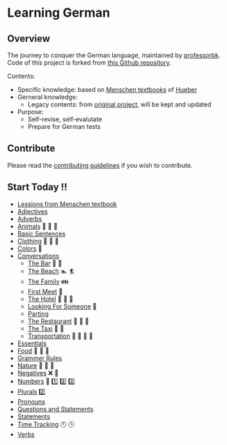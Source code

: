 # Learning German

## Overview

The journey to conquer the German language, maintained by [professorbk](https://professorbk.github.io/).
Code of this project is forked from [this Github repository](https://github.com/DipanshKhandelwal/Learning-German).

Contents:
- Specific knowledge:
based on [Menschen textbooks](https://www.hueber.de/menschen) of [Hueber](https://www.hueber.de/)
- Gerneral knowledge:
  - Legacy contents: from [original project](https://github.com/DipanshKhandelwal/Learning-German), will be kept and updated
- Purpose:
  - Self-revise, self-evalutate
  - Prepare for German tests

## Contribute
Please read the [contributing guidelines](contributing.md) if you wish to contribute.

## Start Today !!
* [Lessions from Menschen textbook](https://github.com/professorbk/Learning-German/tree/master/Menschen)
* [Adjectives](https://github.com/professorbk/Learning-German/tree/master/Adjectives)
* [Adverbs](https://github.com/professorbk/Learning-German/tree/master/Adverbs)
* [Animals](https://github.com/professorbk/Learning-German/tree/master/Animals) :dog: :rabbit: :tiger:
* [Basic Sentences](https://github.com/professorbk/Learning-German/tree/master/Basic_Sentences)
* [Clothing](https://github.com/professorbk/Learning-German/tree/master/Clothing) :tshirt: :dress: :necktie:
* [Colors](https://github.com/professorbk/Learning-German/tree/master/Colors) :radio_button:
* [Conversations](https://github.com/professorbk/Learning-German/tree/master/Conversations)
  + [The Bar](https://github.com/professorbk/Learning-German/tree/master/Conversations/Bar) :wine_glass: :beer:
  + [The Beach](https://github.com/professorbk/Learning-German/tree/master/Conversations/Beach) :swimmer: :surfer:
  + [The Family](https://github.com/professorbk/Learning-German/tree/master/Conversations/Family) :family: 
  + [First Meet](https://github.com/professorbk/Learning-German/tree/master/Conversations/First_Meet) :couple:
  + [The Hotel](https://github.com/professorbk/Learning-German/tree/master/Conversations/Hotel) :hotel: :bread: :pizza:
  + [Looking For Someone](https://github.com/professorbk/Learning-German/tree/master/Conversations/Looking_For_Someone) :couple:
  + [Parting](https://github.com/professorbk/Learning-German/tree/master/Conversations/Parting)
  + [The Restaurant](https://github.com/professorbk/Learning-German/tree/master/Conversations/Restaurant) :bread: :pizza: :beer:
  + [The Taxi](https://github.com/professorbk/Learning-German/tree/master/Conversations/Taxi) :oncoming_taxi: :taxi:
  + [Transportation](https://github.com/professorbk/Learning-German/tree/master/Conversations/Transportation) :train: :station: :bus: :ship:
* [Essentials](https://github.com/professorbk/Learning-German/tree/master/Essentials)
* [Food](https://github.com/professorbk/Learning-German/tree/master/Food) :bread: :pizza: :beer:
* [Grammer Rules](https://github.com/professorbk/Learning-German/tree/master/Grammer_Rules)
* [Nature](https://github.com/professorbk/Learning-German/tree/master/Nature) :cherry_blossom: :tulip: :deciduous_tree:
* [Negatives](https://github.com/professorbk/Learning-German/tree/master/Negatives) :x: :no_entry_sign:
* [Numbers](https://github.com/professorbk/Learning-German/tree/master/Numbers) :1234: :one: :two: :three:
* [Plurals](https://github.com/professorbk/Learning-German/tree/master/Plurals) :two:
* [Pronouns](https://github.com/professorbk/Learning-German/tree/master/Pronouns)
* [Questions and Statements](https://github.com/professorbk/Learning-German/tree/master/Questions_and_Statements)
* [Statements](https://github.com/professorbk/Learning-German/tree/master/Statements)
* [Time Tracking](https://github.com/professorbk/Learning-German/tree/master/Time_Tracking) :clock1: :clock3:
* [Verbs](https://github.com/professorbk/Learning-German/tree/master/Verbs/Present_Tense)
